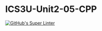 # ICS3U-Unit2-05-CPP

[![GitHub's Super Linter](https://github.com/michael-clermont1/ICS3U-Unit2-05-CPP/workflows/GitHub's%20Super%20Linter/badge.svg)](https://github.com/michael-clermont1/ICS3U-Unit2-05-CPP/actions)
